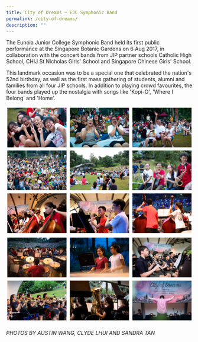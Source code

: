 ```yaml
---
title: City of Dreams – EJC Symphonic Band
permalink: /city-of-dreams/
description: ""
---
```



The Eunoia Junior College Symphonic Band held its first public performance at the Singapore Botanic Gardens on 6 Aug 2017, in collaboration with the concert bands from JIP partner schools Catholic High School, CHIJ St Nicholas Girls' School and Singapore Chinese Girls' School.

This landmark occasion was to be a special one that celebrated the nation's 52nd birthday, as well as the first mass gathering of students, alumni and families from all four JIP schools. In addition to playing crowd favourites, the four bands played up the nostalgia with songs like 'Kopi-O', 'Where I Belong' and 'Home'.

![](/images/cityofdreams-1.png)
![](/images/cityofdreams-2.png)

###### PHOTOS BY AUSTIN WANG, CLYDE LHUI AND SANDRA TAN